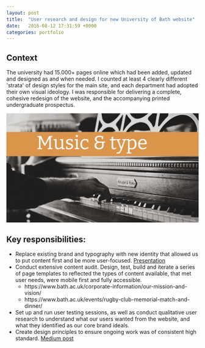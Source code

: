 ```yaml
---
layout: post
title:  "User research and design for new University of Bath website"
date:   2016-08-12 17:31:59 +0000
categories: portfolio
---
```

<h2>Context</h2>
<p>The university had 15.000+ pages online which had been added, updated and designed as and when needed. I counted at least 4 clearly different 'strata' of design styles for the main site, and each department had adopted their own visual ideology. I was responsible for delivering a complete, cohesive redesign of the website, and the accompanying printed undergraduate prospectus.</p>

![image tooltip here](/images/bath1.png)

<h2>Key responsibilities:</h2>
<ul>
    <li>Replace existing brand and typography with new identity that allowed us to put content first and be more user-focused. <a href="https://docs.google.com/presentation/d/1wgrER--Lb2eOHDZO4UZFilujuSvAqXRh48BLP03W4q4/edit?usp=sharing">Presentation</a></li>
    <li>Conduct extensive content audit. Design, test, build and iterate a series of page templates to reflected the types of content available, that met user needs, were mobile first and fully accessible.
        <ul>
            <li>https://www.bath.ac.uk/corporate-information/our-mission-and-vision/</li>
            <li>https://www.bath.ac.uk/events/rugby-club-memorial-match-and-dinner/</li>
        </ul>
    </li>
    <li>Set up and run user testing sessions, as well as conduct qualitative user research to understand what our users wanted from the website, and what they identified as our core brand ideals.</li>
    <li>Create design principles to ensure ongoing work was of consistent high standard. <a href="https://medium.com/@liammcmurray/the-university-of-baths-digital-design-principles-e409cce2faf3">Medium post</a></li>
</ul>
